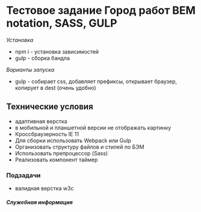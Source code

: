 # Тестовое задание Город работ BEM notation, SASS, GULP

*Установка*
- npm i - установка зависимостей
- gulp -  сборка бандла

*Варианты запуска*
- gulp - собирает css, добавляет префиксы,  открывает браузер, копирует в dest (очень удобно)


## Технические условия
- адаптивная верстка
- в мобильной и планшетной версии не отображать картинку
- Кроссбраузерность IE 11 
- Для сборки использовать Webpack или Gulp
- Организовать структуру файлов и стилей по БЭМ 
- Использовать препроцессор (Sass)
- Реализовать компонент таймер

### Подзадачи
- валидная верстка w3c


##### Служебная информация

